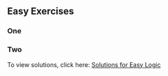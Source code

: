 ## Easy Exercises

### One

### Two


To view solutions, click here: [Solutions for Easy Logic]([https://link-url-here.org](https://github.com/UMdecisionsupport/DecisionSupport2023/blob/main/Logic/Easy_Solutions.md))


